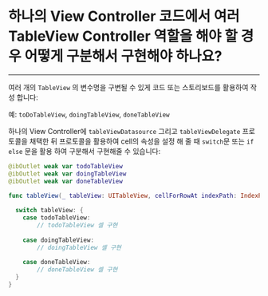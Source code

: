 # 하나의 View Controller 코드에서 여러 TableView Controller 역할을 해야 할 경우 어떻게 구분해서 구현해야 하나요?

---



여러 개의 `TableView` 의 변수명을 구변될 수 있게 코드 또는 스토리보드를 활용하여 작성 합니다:

예: `toDoTableView`, `doingTableView`, `doneTableView`

하나의 View Controller에 `tableViewDatasource` 그리고 `tableViewDelegate` 프로토콜을 채택한 뒤 프로토콜을 활용하여 cell의 속성을 설정 해 줄 때 `switch`문 또는 `if else` 문을 활용 하여 구분해서 구현해줄 수 있습니다:



``` Swift
@ibOutlet weak var todoTableView
@ibOutlet weak var doingTableView
@ibOutlet weak var doneTableView

func tableView(_ tableView: UITableView, cellForRowAt indexPath: IndexPath) -> UITableViewCell {
  
  switch tableView: {
    case todoTableView:
  		// todoTableView 셀 구현
  
  	case doingTableView:
  		// doingTableView 셀 구현
  
  	case doneTableView:
  		// doneTableView 셀 구현
  }
}
```

